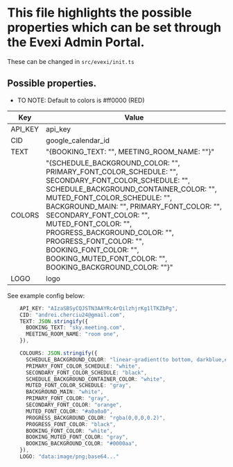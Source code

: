 # This file highlights the possible properties which can be set through the Evexi Admin Portal.

These can be changed in `src/evexi/init.ts`

## Possible properties.

- TO NOTE: Default to colors is #ff0000 (RED)

| Key     | Value                                                                                                                                                                                                                                                                                                                                                                                                                  |
| ------- | ---------------------------------------------------------------------------------------------------------------------------------------------------------------------------------------------------------------------------------------------------------------------------------------------------------------------------------------------------------------------------------------------------------------------- |
| API_KEY | api_key                                                                                                                                                                                                                                                                                                                                                                                                                |
| CID     | google_calendar_id                                                                                                                                                                                                                                                                                                                                                                                                     |
| TEXT    | "{BOOKING_TEXT: "", MEETING_ROOM_NAME: ""}"                                                                                                                                                                                                                                                                                                                                                                            |
| COLORS  | "{SCHEDULE_BACKGROUND_COLOR: "", PRIMARY_FONT_COLOR_SCHEDULE: "", SECONDARY_FONT_COLOR_SCHEDULE: "", SCHEDULE_BACKGROUND_CONTAINER_COLOR: "", MUTED_FONT_COLOR_SCHEDULE: "", BACKGROUND_MAIN: "", PRIMARY_FONT_COLOR: "", SECONDARY_FONT_COLOR: "", MUTED_FONT_COLOR: "", PROGRESS_BACKGROUND_COLOR: "", PROGRESS_FONT_COLOR: "", BOOKING_FONT_COLOR: "", BOOKING_MUTED_FONT_COLOR: "", BOOKING_BACKGROUND_COLOR: ""}" |
| LOGO    | logo                                                                                                                                                                                                                                                                                                                                                                                                                   |

See example config below:

```ts
    API_KEY: "AIzaSBSyCQJSTN3AAYRc4rQilzhjrKg1lTKZbPg",
    CID: "andrei.cherciu24@gmail.com",
    TEXT: JSON.stringify({
      BOOKING_TEXT: "sky.meeting.com",
      MEETING_ROOM_NAME: "room one",
    }),

    COLOURS: JSON.stringify({
      SCHEDULE_BACKGROUND_COLOR: "linear-gradient(to bottom, darkblue,#091351)",
      PRIMARY_FONT_COLOR_SCHEDULE: "white",
      SECONDARY_FONT_COLOR_SCHEDULE: "black",
      SCHEDULE_BACKGROUND_CONTAINER_COLOR: "white",
      MUTED_FONT_COLOR_SCHEDULE: "gray",
      BACKGROUND_MAIN: "white",
      PRIMARY_FONT_COLOR: "gray",
      SECONDARY_FONT_COLOR: "orange",
      MUTED_FONT_COLOR: "#a0a0a0",
      PROGRESS_BACKGROUND_COLOR: "rgba(0,0,0,0.2)",
      PROGRESS_FONT_COLOR: "black",
      BOOKING_FONT_COLOR: "white",
      BOOKING_MUTED_FONT_COLOR: "gray",
      BOOKING_BACKGROUND_COLOR: "#0000aa",
    }),
    LOGO: "data:image/png;base64..."
```
